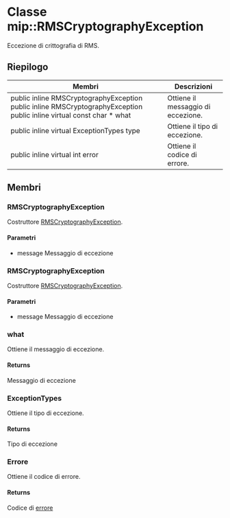 # <a name="class-miprmscryptographyexception"></a>Classe mip::RMSCryptographyException 
Eccezione di crittografia di RMS.
## <a name="summary"></a>Riepilogo
 Membri                        | Descrizioni                                
--------------------------------|---------------------------------------------
public inline  RMSCryptographyException public inline  RMSCryptographyException public inline virtual const char * what | Ottiene il messaggio di eccezione.
public inline virtual ExceptionTypes type | Ottiene il tipo di eccezione.
public inline virtual int error | Ottiene il codice di errore.
## <a name="members"></a>Membri
### <a name="rmscryptographyexception"></a>RMSCryptographyException
Costruttore [RMSCryptographyException](#classmip_1_1_r_m_s_cryptography_exception).
#### <a name="parameters"></a>Parametri
* message Messaggio di eccezione
### <a name="rmscryptographyexception"></a>RMSCryptographyException
Costruttore [RMSCryptographyException](#classmip_1_1_r_m_s_cryptography_exception).
#### <a name="parameters"></a>Parametri
* message Messaggio di eccezione
### <a name="what"></a>what
Ottiene il messaggio di eccezione.
#### <a name="returns"></a>Returns
Messaggio di eccezione
### <a name="exceptiontypes"></a>ExceptionTypes
Ottiene il tipo di eccezione.
#### <a name="returns"></a>Returns
Tipo di eccezione
### <a name="error"></a>Errore
Ottiene il codice di errore.
#### <a name="returns"></a>Returns
Codice di [errore](#classmip_1_1_error)